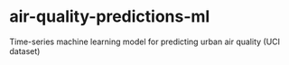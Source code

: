 # air-quality-predictions-ml
Time-series machine learning model for predicting urban air quality (UCI dataset)
